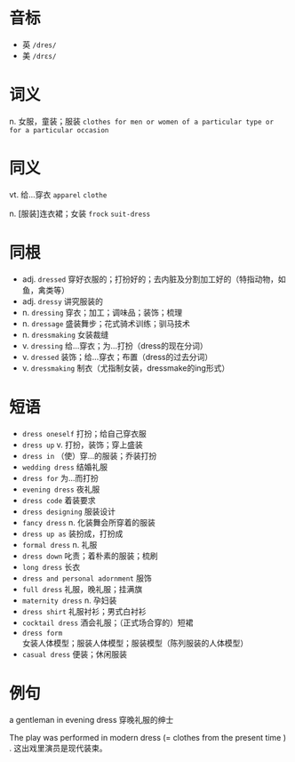 # 音标

- 英 `/dres/`
- 美 `/drɛs/`

# 词义

n. 女服，童装；服装
`clothes for men or women of a particular type or for a particular occasion`

# 同义

vt. 给…穿衣
`apparel` `clothe`

n. [服装]连衣裙；女装
`frock` `suit-dress`

# 同根

- adj. `dressed` 穿好衣服的；打扮好的；去内脏及分割加工好的（特指动物，如鱼，禽类等）
- adj. `dressy` 讲究服装的
- n. `dressing` 穿衣；加工；调味品；装饰；梳理
- n. `dressage` 盛装舞步；花式骑术训练；驯马技术
- n. `dressmaking` 女装裁缝
- v. `dressing` 给…穿衣；为…打扮（dress的现在分词）
- v. `dressed` 装饰；给…穿衣；布置（dress的过去分词）
- v. `dressmaking` 制衣（尤指制女装，dressmake的ing形式）

# 短语

- `dress oneself` 打扮；给自己穿衣服
- `dress up` v. 打扮，装饰；穿上盛装
- `dress in` （使）穿…的服装；乔装打扮
- `wedding dress` 结婚礼服
- `dress for` 为…而打扮
- `evening dress` 夜礼服
- `dress code` 着装要求
- `dress designing` 服装设计
- `fancy dress` n. 化装舞会所穿着的服装
- `dress up as` 装扮成，打扮成
- `formal dress` n. 礼服
- `dress down` 叱责；着朴素的服装；梳刷
- `long dress` 长衣
- `dress and personal adornment` 服饰
- `full dress` 礼服，晚礼服；挂满旗
- `maternity dress` n. 孕妇装
- `dress shirt` 礼服衬衫；男式白衬衫
- `cocktail dress` 酒会礼服；（正式场合穿的）短裙
- `dress form` 女装人体模型；服装人体模型；服装模型（陈列服装的人体模型）
- `casual dress` 便装；休闲服装

# 例句

a gentleman in evening dress
穿晚礼服的绅士

The play was performed in modern dress (= clothes from the present time ) .
这出戏里演员是现代装束。


